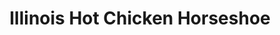 ---
templateKey: entrees
title: Illinois Hot Chicken Horseshoe
description: 2 hand-preaded chicken tenders stacked atop texas toast, dill fries smothered in smoked gouda chipotle cheese sauce. Served with pickles.
price: 11
image: /img/logo.png
---